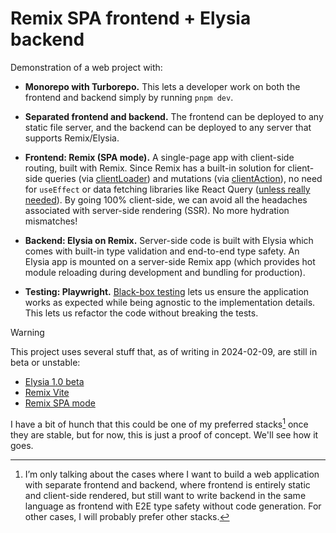 # Remix SPA frontend + Elysia backend

Demonstration of a web project with:

- **Monorepo with Turborepo.** This lets a developer work on both the frontend and backend simply by running `pnpm dev`.

- **Separated frontend and backend.** The frontend can be deployed to any static file server, and the backend can be deployed to any server that supports Remix/Elysia.

- **Frontend: Remix (SPA mode).** A single-page app with client-side routing, built with Remix. Since Remix has a built-in solution for client-side queries (via [clientLoader](https://remix.run/docs/en/main/route/client-loader)) and mutations (via [clientAction](https://remix.run/docs/en/main/route/client-action)), no need for `useEffect` or data fetching libraries like React Query ([unless really needed](https://remix.run/docs/en/main/discussion/state-management#understanding-state-management-in-react)). By going 100% client-side, we can avoid all the headaches associated with server-side rendering (SSR). No more hydration mismatches!

- **Backend: Elysia on Remix.** Server-side code is built with Elysia which comes with built-in type validation and end-to-end type safety. An Elysia app is mounted on a server-side Remix app (which provides hot module reloading during development and bundling for production).

- **Testing: Playwright.** [Black-box testing](https://www.youtube.com/watch?v=vbIWSwz8NxQ) lets us ensure the application works as expected while being agnostic to the implementation details. This lets us refactor the code without breaking the tests.

> [!WARNING]
>
> This project uses several stuff that, as of writing in 2024-02-09, are still in beta or unstable:
>
> - [Elysia 1.0 beta](https://github.com/elysiajs/elysia/pull/465)
> - [Remix Vite](https://remix.run/docs/en/main/future/vite)
> - [Remix SPA mode](https://remix.run/docs/en/main/future/spa-mode)
>
> I have a bit of hunch that this could be one of my preferred stacks[^prefer] once they are stable, but for now, this is just a proof of concept. We'll see how it goes.

[^prefer]: I’m only talking about the cases where I want to build a web application with separate frontend and backend, where frontend is entirely static and client-side rendered, but still want to write backend in the same language as frontend with E2E type safety without code generation. For other cases, I will probably prefer other stacks.
